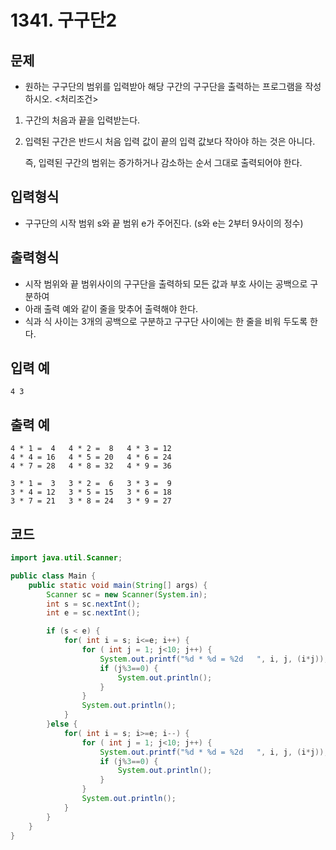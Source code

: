# 1341. 구구단2

## 문제
* 원하는 구구단의 범위를 입력받아 해당 구간의 구구단을 출력하는 프로그램을 작성하시오.
    <처리조건>

1. 구간의 처음과 끝을 입력받는다. 

2. 입력된 구간은 반드시 처음 입력 값이 끝의 입력 값보다 작아야 하는 것은 아니다. 
    
    즉, 입력된 구간의 범위는 증가하거나 감소하는 순서 그대로 출력되어야 한다.​ 

## 입력형식
* 구구단의 시작 범위 s와 끝 범위 e가 주어진다. (s와 e는 2부터 9사이의 정수)

## 출력형식
* 시작 범위와 끝 범위사이의 구구단을 출력하되 모든 값과 부호 사이는 공백으로 구분하여 
* 아래 출력 예와 같이 줄을 맞추어 출력해야 한다.
* 식과 식 사이는 3개의 공백으로 구분하고 구구단 사이에는 한 줄을 비워 두도록 한다.

## 입력 예
```
4 3
```

## 출력 예
```
4 * 1 =  4   4 * 2 =  8   4 * 3 = 12
4 * 4 = 16   4 * 5 = 20   4 * 6 = 24
4 * 7 = 28   4 * 8 = 32   4 * 9 = 36

3 * 1 =  3   3 * 2 =  6   3 * 3 =  9
3 * 4 = 12   3 * 5 = 15   3 * 6 = 18
3 * 7 = 21   3 * 8 = 24   3 * 9 = 27
```

## 코드
```java
import java.util.Scanner;

public class Main {
    public static void main(String[] args) {
        Scanner sc = new Scanner(System.in);
        int s = sc.nextInt();
        int e = sc.nextInt();

        if (s < e) {
            for( int i = s; i<=e; i++) {
                for ( int j = 1; j<10; j++) {
                    System.out.printf("%d * %d = %2d   ", i, j, (i*j));
                    if (j%3==0) {
                        System.out.println();
                    }
                }
                System.out.println();
            }
        }else {
            for( int i = s; i>=e; i--) {
                for ( int j = 1; j<10; j++) {
                    System.out.printf("%d * %d = %2d   ", i, j, (i*j));
                    if (j%3==0) {
                        System.out.println();
                    }
                }
                System.out.println();
            }
        }
    }
}
